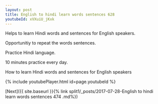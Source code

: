 ```yaml
---
layout: post
title: English to hindi learn words sentences 628 
youtubeId: xVXuiU_jKxk
---
```

 
 
Helps to learn Hindi words and sentences for English speakers.

Opportunitiy to repeat the words sentences. 

Practice Hindi language. 
 
10 minutes practice every day. 
 
How to learn Hindi words and sentences for English speakers 
 
{% include youtubePlayer.html id=page.youtubeId %}
 
 
[Next]({{ site.baseurl }}{% link  split1/_posts/2017-07-28-English to hindi learn words sentences 474 .md%})
 

